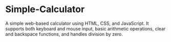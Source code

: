 # Simple-Calculator
A simple web-based calculator using HTML, CSS, and JavaScript. It supports both keyboard and mouse input, basic arithmetic operations, clear and backspace functions, and handles division by zero.
